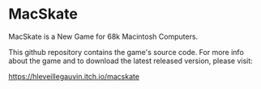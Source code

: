 # MacSkate
 MacSkate is a New Game for 68k Macintosh Computers.

This github repository contains the game's source code.  For more info about the game and to download the latest released version, please visit:

https://hleveillegauvin.itch.io/macskate
